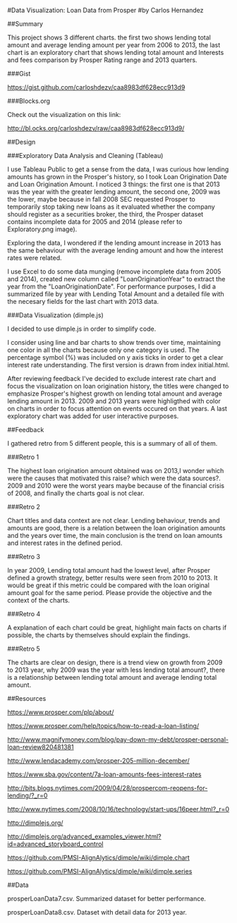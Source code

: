 #Data Visualization: Loan Data from Prosper
#by Carlos Hernandez

##Summary

This project shows 3 different charts. the first two shows lending total amount and average lending amount per year from 2006 to 2013, the last chart is an exploratory chart that shows lending total amount and Interests and fees comparison by Prosper Rating range and 2013 quarters.

###Gist

https://gist.github.com/carloshdezv/caa8983df628ecc913d9

###Blocks.org

Check out the visualization on this link:

http://bl.ocks.org/carloshdezv/raw/caa8983df628ecc913d9/

##Design

###Exploratory Data Analysis and Cleaning (Tableau)

I use Tableau Public to get a sense from the data, I was curious how lending amounts has grown in the Prosper's history, so I took Loan Origination Date and Loan Origination Amount. I noticed 3 things: the first one is that 2013 was the year with the greater lending amount, the second one, 2009 was the lower, maybe because in fall 2008 SEC requested Prosper to temporarily stop taking new loans as it evaluated whether the company should register as a securities broker, the third, the Prosper dataset contains incomplete data for 2005 and 2014 (please refer to Exploratory.png image).

Exploring the data, I wondered if the lending amount increase in 2013 has the same behaviour with the average lending amount and how the interest rates were related.

I use Excel to do some data munging (remove incomplete data from 2005 and 2014), created new column called "LoanOriginationYear" to extract the year from the "LoanOriginationDate". For performance purposes, I did a summarized file by year with Lending Total Amount and a detailed file  with the necesary fields for the last chart with 2013 data.


###Data Visualization (dimple.js)

I decided to use dimple.js in order to simplify code.

I consider using line  and bar charts to show trends over time, maintaining one color in all the charts because only one category is used.  The percentage symbol (%) was included on y axis ticks in order to get a clear interest rate understanding. The first version is drawn from index initial.html.

After reviewing feedback I've decided to exclude interest rate chart and focus the visualization on loan origination history, the titles were changed to emphasize Prosper's highest growth on lending total amount and average lending amount in 2013. 2009 and 2013 years were highligthed with color on charts in order to focus attention on events occured on that years. A last exploratory chart was added for user interactive purposes.

##Feedback

I gathered retro from 5 different people, this is a summary of all of them.

###Retro 1

The highest loan origination amount obtained was on 2013,I wonder which were the causes that motivated this raise? which were the data sources?. 2009 and 2010 were the worst years maybe because of the financial crisis of 2008, and finally the charts goal is not clear.

###Retro 2

Chart titles and data context are not clear. Lending behaviour, trends and amounts are good, there is a relation between the loan origination amounts and the years over time, the main conclusion is the trend on loan amounts and interest rates in the defined period.

###Retro 3

In year 2009, Lending total amount had the lowest level, after Prosper defined a growth strategy, better results were seen from 2010 to 2013. It would be great if this metric could be compared with the loan original amount goal for the same period. Please provide the objective and the context of the charts.

###Retro 4

A explanation of each chart could be great, highlight main facts on charts if possible, the charts by themselves should explain the findings.

###Retro 5

The charts are clear on design, there is a trend view on growth from 2009 to 2013 year, why 2009 was the year with less lending total amount?, there is a relationship between lending total amount and average lending total amount.

##Resources

https://www.prosper.com/plp/about/

https://www.prosper.com/help/topics/how-to-read-a-loan-listing/

http://www.magnifymoney.com/blog/pay-down-my-debt/prosper-personal-loan-review820481381

http://www.lendacademy.com/prosper-205-million-december/

https://www.sba.gov/content/7a-loan-amounts-fees-interest-rates

http://bits.blogs.nytimes.com/2009/04/28/prospercom-reopens-for-lending/?_r=0

http://www.nytimes.com/2008/10/16/technology/start-ups/16peer.html?_r=0

http://dimplejs.org/

http://dimplejs.org/advanced_examples_viewer.html?id=advanced_storyboard_control

https://github.com/PMSI-AlignAlytics/dimple/wiki/dimple.chart

https://github.com/PMSI-AlignAlytics/dimple/wiki/dimple.series

##Data

prosperLoanData7.csv. Summarized dataset for better performance.

prosperLoanData8.csv. Dataset with detail data for 2013 year.

